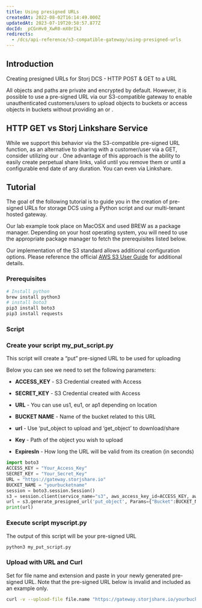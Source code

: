 ```yaml
---
title: Using presigned URLs
createdAt: 2022-08-02T16:14:49.000Z
updatedAt: 2023-07-19T20:58:57.877Z
docId: _pCGnHv0_XwR0-mX0rIkJ
redirects:
  - /dcs/api-reference/s3-compatible-gateway/using-presigned-urls
---
```


## Introduction

Creating presigned URLs for Storj DCS - HTTP POST & GET to a URL

All objects and paths are private and encrypted by default. However, it is possible to use a pre-signed URL via our S3-compatible gateway to enable unauthenticated customers/users to upload objects to buckets or access objects in buckets without providing an [](docId\:XKib9SzjtEXTXWvdyYWX6) or [](docId\:LueFgrbZ9rJbWtDMXhIWZ).&#x20;

## HTTP GET vs Storj Linkshare Service

While we support this behavior via the S3-compatible pre-signed URL function, as an alternative to sharing with a customer/user via a GET, consider utilizing our [](docId\:sN2GhYgGUtqBVF65GhKEa). One advantage of this approach is the ability to easily create perpetual share links, valid until you remove them or until a configurable end date of any duration. You can even [](docId\:tbIk37ff8CeeSg-tz5KYy)  via Linkshare.

## Tutorial&#x20;

The goal of the following tutorial is to guide you in the creation of pre-signed URLs for storage DCS using a Python script and our multi-tenant hosted gateway.

Our lab example took place on MacOSX and used BREW as a package manager. Depending on your host operating system, you will need to use the appropriate package manager to fetch the prerequisites listed below.&#x20;

Our implementation of the S3 standard allows additional configuration options. Please reference the official [AWS S3 User Guide](https://docs.aws.amazon.com/AmazonS3/latest/userguide/using-presigned-url.html) for additional details.&#x20;

### Prerequisites

```bash
# Install python
brew install python3
# install boto3
pip3 install boto3
pip3 install requests
```

### Script

### Create your script my\_put\_script.py

This script will create a “put” pre-signed URL to be used for uploading

Below you can see we need to set the following parameters:

*   **ACCESS\_KEY** - S3 Credential created with Access

*   **SECRET\_KEY** - S3 Credential created with Access

*   **URL** - You can use us1, eu1, or ap1 depending on location

*   **BUCKET NAME** - Name of the bucket related to this URL

*   **url** - Use ‘put\_object to upload and ‘get\_object’ to download/share

*   **Key** - Path of the object you wish to upload

*   **ExpiresIn** - How long the URL will be valid from its creation (in seconds)

```python
import boto3
ACCESS_KEY = "Your_Access_Key"
SECRET_KEY = "Your_Secret_Key"
URL = "https://gateway.storjshare.io"
BUCKET_NAME = "yourbucketname"
session = boto3.session.Session()
s3 = session.client(service_name="s3", aws_access_key_id=ACCESS_KEY, aws_secret_access_key=SECRET_KEY, endpoint_url=URL)
url = s3.generate_presigned_url('put_object', Params={"Bucket":BUCKET_NAME, "Key":"path/within/bucket/file.name"}, ExpiresIn=3600)
print(url)
```

### Execute script myscript.py

The output of this script will be your pre-signed URL

```bash
python3 my_put_script.py
```

### Upload with URL and Curl

Set for file name and extension and paste in your newly generated pre-signed URL. Note that the pre-signed URL below is invalid and included as an example only.

```bash
curl -v --upload-file file.name "https://gateway.storjshare.io/yourbucketname/path/within/bucket?AWSAccessKeyId=jvruleqdpbwqx7vxmwgqbtlbmapa&Signature=fUNxawPyFd%2F9apR%2FZnKmR%2BPXGCA%3D&Expires=1628019103"
```

